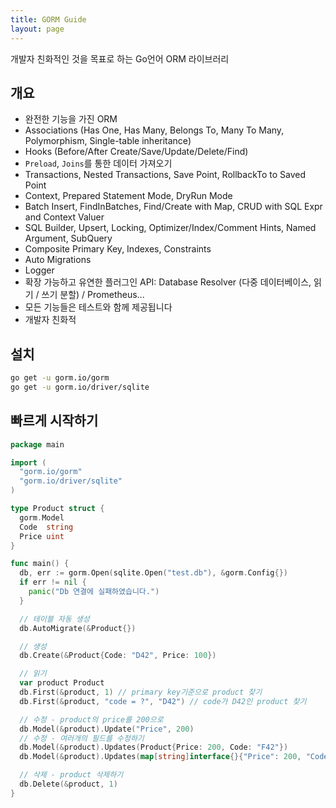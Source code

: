 ```yaml
---
title: GORM Guide
layout: page
---
```


개발자 친화적인 것을 목표로 하는 Go언어 ORM 라이브러리

## 개요

* 완전한 기능을 가진 ORM
* Associations (Has One, Has Many, Belongs To, Many To Many, Polymorphism, Single-table inheritance)
* Hooks (Before/After Create/Save/Update/Delete/Find)
* `Preload`, `Joins`를 통한 데이터 가져오기
* Transactions, Nested Transactions, Save Point, RollbackTo to Saved Point
* Context, Prepared Statement Mode, DryRun Mode
* Batch Insert, FindInBatches, Find/Create with Map, CRUD with SQL Expr and Context Valuer
* SQL Builder, Upsert, Locking, Optimizer/Index/Comment Hints, Named Argument, SubQuery
* Composite Primary Key, Indexes, Constraints
* Auto Migrations
* Logger
* 확장 가능하고 유연한 플러그인 API: Database Resolver (다중 데이터베이스, 읽기 / 쓰기 분할) / Prometheus...
* 모든 기능들은 테스트와 함께 제공됩니다
* 개발자 친화적

## 설치

```sh
go get -u gorm.io/gorm
go get -u gorm.io/driver/sqlite
```

## 빠르게 시작하기

```go
package main

import (
  "gorm.io/gorm"
  "gorm.io/driver/sqlite"
)

type Product struct {
  gorm.Model
  Code  string
  Price uint
}

func main() {
  db, err := gorm.Open(sqlite.Open("test.db"), &gorm.Config{})
  if err != nil {
    panic("Db 연결에 실패하였습니다.")
  }

  // 테이블 자동 생성
  db.AutoMigrate(&Product{})

  // 생성
  db.Create(&Product{Code: "D42", Price: 100})

  // 읽기
  var product Product
  db.First(&product, 1) // primary key기준으로 product 찾기
  db.First(&product, "code = ?", "D42") // code가 D42인 product 찾기

  // 수정 - product의 price를 200으로
  db.Model(&product).Update("Price", 200)
  // 수정 - 여러개의 필드를 수정하기
  db.Model(&product).Updates(Product{Price: 200, Code: "F42"})
  db.Model(&product).Updates(map[string]interface{}{"Price": 200, "Code": "F42"})

  // 삭제 - product 삭제하기
  db.Delete(&product, 1)
}
```
